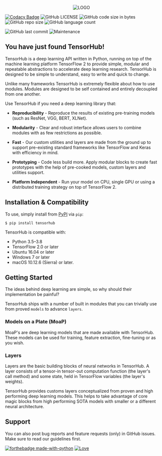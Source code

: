 <p align="center"><img src="metadata/th-logo.png?raw=true" alt="LOGO"/></p>

[![Codacy Badge](https://api.codacy.com/project/badge/Grade/92d9bc37335c4fda8bedb50455ef1233)](https://app.codacy.com/manual/nityansuman/tensorhub?utm_source=github.com&utm_medium=referral&utm_content=nityansuman/tensorhub&utm_campaign=Badge_Grade_Settings)
![GitHub LICENSE](https://img.shields.io/github/license/nityansuman/tensorhub)
![GitHub code size in bytes](https://img.shields.io/github/languages/code-size/nityansuman/tensorhub)
![GitHub repo size](https://img.shields.io/github/repo-size/nityansuman/tensorhub)
![GitHub language count](https://img.shields.io/github/languages/count/nityansuman/tensorhub)

![GitHub last commit](https://img.shields.io/github/last-commit/nityansuman/tensorhub)
![Maintenance](https://img.shields.io/maintenance/yes/2020)

## You have just found TensorHub!

TensorHub is a deep learning API written in Python, running on top of the machine learning platform TensorFlow 2 to provide simple, modular and repeatable abstractions to accelerate deep learning research. TensorHub is designed to be simple to understand, easy to write and quick to change.

Unlike many frameworks TensorHub is extremely flexible about how to use modules. Modules are designed to be self contained and entirely decoupled from one another.

Use TensorHub if you need a deep learning library that:

- **Reproducibility** - Reproduce the results of existing pre-training models (such as ResNet, VGG, BERT, XLNet).

- **Modularity** - Clear and robust interface allows users to combine modules with as few restrictions as possible.

- **Fast** - Our custom utilities and layers are made from the ground up to support pre-existing standard frameworks like TensorFlow and Keras with efficiency in mind.

- **Prototyping** - Code less build more. Apply modular blocks to create fast prototypes with the help of pre-cooked models, custom layers and utilities support.

- **Platform Independent** - Run your model on CPU, single GPU or using a distributed training strategy on top of TensorFlow 2.

## Installation & Compatibility

To use, simply install from [PyPI](https://pypi.org/) via `pip`:

```
$ pip install tensorhub
```

TensorHub is compatible with:
- Python 3.5–3.8
- TensorFlow 2.0 or later
- Ubuntu 16.04 or later
- Windows 7 or later
- macOS 10.12.6 (Sierra) or later.

## Getting Started

The ideas behind deep learning are simple, so why should their implementation be painful?

TensorHub ships with a number of built in modules that you can trivially use from proved `models` to advance `layers`.

### Models on a Plate (MoaP)

MoaP's are deep learning models that are made available with TensorHub. These models can be used for training, feature extraction, fine-tuning or as you wish.

### Layers

Layers are the basic building blocks of neural networks in TensorHub. A layer consists of a tensor-in tensor-out computation function (the layer's call method) and some state, held in TensorFlow variables (the layer's weights).

TensorHub provides customs layers conceptualized from proven and high performing deep learning models. This helps to take advantage of core magic blocks from high performing SOTA models with smaller or a different neural architecture.

## Support

You can also post bug reports and feature requests (only) in GitHub issues. Make sure to read our guidelines first.

[![forthebadge made-with-python](http://ForTheBadge.com/images/badges/made-with-python.svg)](https://www.python.org/)
[![Love](https://forthebadge.com/images/badges/built-with-love.svg)](https://GitHub.com/nityansuman/tensorhub/)
